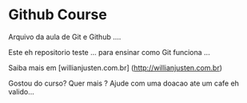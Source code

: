 # Github Course

Arquivo da aula de Git e Github ....

Este eh repositorio teste ... para ensinar como Git funciona ...

Saiba mais em  [willianjusten.com.br] (http://willianjusten.com.br)

Gostou do curso? Quer mais ? Ajude com uma doacao ate um cafe eh valido...
